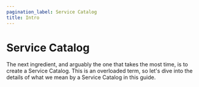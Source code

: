 ```yaml
---
pagination_label: Service Catalog
title: Intro
---
```


# Service Catalog

The next ingredient, and arguably the one that takes the most time, is to create a Service Catalog. This is an
overloaded term, so let's dive into the details of what we mean by a Service Catalog in this guide.
